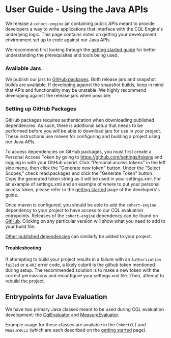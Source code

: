 # User Guide - Using the Java APIs

We release a `cohort-engine` jar containing public APIs meant to provide developers a way to write applications that
interface with the CQL Engine's underlying logic. This page contains notes on getting your development environment
set up to code against our Java APIs.

We recommend first looking through the [getting started guide](user-guide/getting-started.md) for better understanding the prerequisites and tools being used.

### Available Jars
We publish our jars to [GitHub packages](https://github.com/Alvearie/quality-measure-and-cohort-service/packages/).
Both release jars and snapshot builds are available.
If developing against the snapshot builds, keep in mind that APIs and functionality may be unstable.
We highly recommend developing against the release jars when possible.

### Setting up GitHub Packages
GitHub packages requires authentication when downloading published dependencies. As such, there is additional setup that
needs to be performed before you will be able to download jars for use in your project. These instructions use maven
for configuring and building a project using our Java APIs.

To access dependencies on GitHub packages, you must first create a Personal Access Token by going to https://github.com/settings/tokens and logging in with your GitHub userid. Click "Personal access tokens" in the left side menu, then click the "Generate new token" button. Under the "Select Scopes," check read:packages and click the "Generate Token" button. Copy the generated token string as it will be used in your settings.xml. For an example of settings.xml and an example of where to put your personal access token, please refer to the [getting started](dev-guide/getting-started?id=build-the-code) page of the developers's guide.

Once maven is configured, you should be able to add the `cohort-engine` dependency to your project to have access to
our CQL evaluation entrypoints. Releases of the `cohort-engine` dependency can be found on [GitHub](https://github.com/Alvearie/quality-measure-and-cohort-service/packages/471313/versions).
Clicking on any particular version will show what you need to add to your build file.

[Other published dependencies](https://github.com/orgs/Alvearie/packages?repo_name=quality-measure-and-cohort-service)
can similarly be added to your project.

#### Troubleshooting
If attempting to build your project results in a failure with an `Authorization failed` or a `403` error code, a likely
culprit is the github token mentioned during setup. The recommended solution is to make a new token with
the correct permissions and reconfigure your settings.xml file. Then, attempt to rebuild the project.

## Entrypoints for Java Evaluation
We have two primary Java classes meant to be used during CQL evaluation development: the [CqlEvaluator](https://github.com/Alvearie/quality-measure-and-cohort-service/blob/main/cohort-engine/src/main/java/com/ibm/cohort/engine/CqlEvaluator.java)
and [MeasureEvaluator](https://github.com/Alvearie/quality-measure-and-cohort-service/blob/main/cohort-engine/src/main/java/com/ibm/cohort/engine/measure/MeasureEvaluator.java).

Example usage for these classes are available in the `CohortCLI` and `MeasureCLI` (which are each described on
the [getting started](user-guide/getting-started.md) page).
